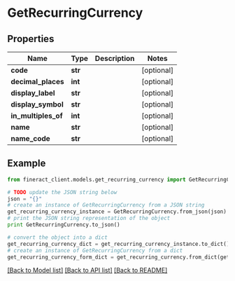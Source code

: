 # GetRecurringCurrency


## Properties

Name | Type | Description | Notes
------------ | ------------- | ------------- | -------------
**code** | **str** |  | [optional] 
**decimal_places** | **int** |  | [optional] 
**display_label** | **str** |  | [optional] 
**display_symbol** | **str** |  | [optional] 
**in_multiples_of** | **int** |  | [optional] 
**name** | **str** |  | [optional] 
**name_code** | **str** |  | [optional] 

## Example

```python
from fineract_client.models.get_recurring_currency import GetRecurringCurrency

# TODO update the JSON string below
json = "{}"
# create an instance of GetRecurringCurrency from a JSON string
get_recurring_currency_instance = GetRecurringCurrency.from_json(json)
# print the JSON string representation of the object
print GetRecurringCurrency.to_json()

# convert the object into a dict
get_recurring_currency_dict = get_recurring_currency_instance.to_dict()
# create an instance of GetRecurringCurrency from a dict
get_recurring_currency_form_dict = get_recurring_currency.from_dict(get_recurring_currency_dict)
```
[[Back to Model list]](../README.md#documentation-for-models) [[Back to API list]](../README.md#documentation-for-api-endpoints) [[Back to README]](../README.md)


